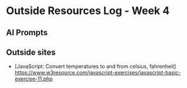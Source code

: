 # Outside Resources Log - Week 4

## AI Prompts


## Outside sites
+ [JavaScript: Convert temperatures to and from celsius, fahrenheit] https://www.w3resource.com/javascript-exercises/javascript-basic-exercise-11.php